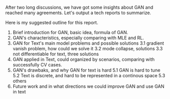 After two long discussions, we have got some insights about GAN and reached many agreements. Let's output a tech reports to summarize.

Here is my suggested outline for this report.

1. Brief introduction for GAN, basic idea, formula of GAN.
2. GAN's characteristics, especially comparing with MLE and RL.
3. GAN for Text's main model problems and possible solutions
3.1 gradient vanish problem, how could we solve it
3.2 mode collapse, solutions
3.3 not differentiable for text, three solutions
4. GAN applied in Text, could organized by scenarios, comparing with successfully CV cases.
5. GAN's drawbaks, and why GAN for text is hard
5.1 GAN is hard to tune
5.2 Text is discrete, and hard to be represented in a continous space
5.3 others
6. Future work and in what directions we could improve GAN and use GAN in text

